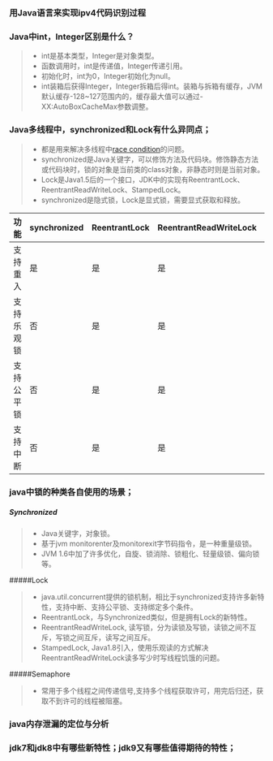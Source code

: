 ### 用Java语言来实现ipv4代码识别过程
### Java中int，Integer区别是什么？
   > - int是基本类型，Integer是对象类型。
   > - 函数调用时，int是传递值，Integer传递引用。
   > - 初始化时，int为0，Integer初始化为null。
   > - int装箱后获得Integer，Integer拆箱后得int。装箱与拆箱有缓存，JVM默认缓存-128~127范围内的，缓存最大值可以通过-XX:AutoBoxCacheMax参数调整。
   
### Java多线程中，synchronized和Lock有什么异同点；
  > - 都是用来解决多线程中[race condition](https://en.wikipedia.org/wiki/Race_condition)的问题。
  > - synchronized是Java关键字，可以修饰方法及代码块。修饰静态方法或代码块时，锁的对象是当前类的class对象，非静态时则是当前对象。
  > - Lock是Java1.5后的一个接口，JDK中的实现有ReentrantLock、ReentrantReadWriteLock、StampedLock。
  > - synchronized是隐式锁，Lock是显式锁，需要显式获取和释放。

|功能| synchronized|ReentrantLock|ReentrantReadWriteLock|StampedLock|
|----|----|----|----|----|
|支持重入|是|是|是|否|
支持乐观锁|否|是|是|是
支持公平锁|否|是|是|是
支持中断|否|是|是|是


### java中锁的种类各自使用的场景；
##### Synchronized
> - Java关键字，对象锁。
>- 基于jvm monitorenter及monitorexit字节码指令，是一种重量级锁。
>- JVM 1.6中加了许多优化，自旋、锁消除、锁粗化、轻量级锁、偏向锁等。

#####Lock
 >- java.util.concurrent提供的锁机制，相比于synchronized支持许多新特性，支持中断、支持公平锁、支持绑定多个条件。
 >- ReentrantLock，与Synchronized类似，但是拥有Lock的新特性。
 >- ReentrantReadWriteLock, 读写锁，分为读锁及写锁，读锁之间不互斥，写锁之间互斥，读写之间互斥。
 >- StampedLock, Java1.8引入，使用乐观读的方式解决ReentrantReadWriteLock读多写少时写线程饥饿的问题。

#####Semaphore
>- 常用于多个线程之间传递信号,支持多个线程获取许可，用完后归还，获取不到许可的线程被阻塞。
 
### java内存泄漏的定位与分析
 
### jdk7和jdk8中有哪些新特性；jdk9又有哪些值得期待的特性；
 
 
